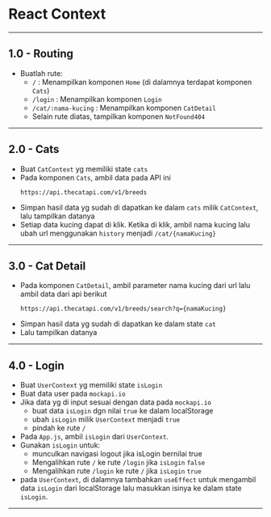 # React Context

---
## 1.0 - Routing

- Buatlah rute:
  - `/` : Menampilkan komponen `Home` (di dalamnya terdapat komponen `Cats`)
  - `/login` : Menampilkan komponen `Login`
  - `/cat/:nama-kucing` : Menampilkan komponen `CatDetail`
  - Selain rute diatas, tampilkan komponen `NotFound404`

---

## 2.0 - Cats

- Buat `CatContext` yg memiliki state `cats`
- Pada komponen `Cats`, ambil data pada API ini
  ```
  https://api.thecatapi.com/v1/breeds
  ```
- Simpan hasil data yg sudah di dapatkan ke dalam `cats` milik `CatContext`, lalu tampilkan datanya
- Setiap data kucing dapat di klik. Ketika di klik, ambil nama kucing lalu ubah url menggunakan `history` menjadi `/cat/{namaKucing}`

---

## 3.0 - Cat Detail

- Pada komponen `CatDetail`, ambil parameter nama kucing dari url lalu ambil data dari api berikut
  ```
  https://api.thecatapi.com/v1/breeds/search?q={namaKucing}
  ```
- Simpan hasil data yg sudah di dapatkan ke dalam state `cat`
- Lalu tampilkan datanya

---

## 4.0 - Login

- Buat `UserContext` yg memiliki state `isLogin`
- Buat data user pada `mockapi.io`
- Jika data yg di input sesuai dengan data pada `mockapi.io`
  - buat data `isLogin` dgn nilai `true` ke dalam localStorage
  - ubah `isLogin` milik `UserContext` menjadi `true`
  - pindah ke rute `/`
- Pada `App.js`, ambil `isLogin` dari `UserContext`.
- Gunakan `isLogin` untuk:
  - munculkan navigasi logout jika isLogin bernilai true
  - Mengalihkan rute `/` ke rute `/login` jika `isLogin` `false`
  - Mengalihkan rute `/login` ke rute `/` jika `isLogin` `true`
- pada `UserContext`, di dalamnya tambahkan `useEffect` untuk mengambil data `isLogin` dari localStorage lalu masukkan isinya ke dalam state `isLogin`.

---


